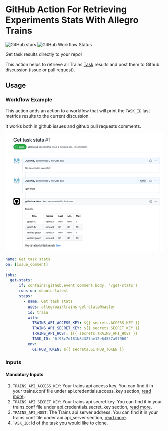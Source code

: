 # GitHub Action For Retrieving Experiments Stats With Allegro Trains


![GitHub stars](https://img.shields.io/github/stars/allegroai/trains?style=social)
![GitHub Workflow Status](https://img.shields.io/github/workflow/status/allegroai/trains-actions-get-stats/Get%20task%20stats)

Get task results directly to your repo! 


This action helps to retrieve all Trains [Task](https://allegro.ai/docs/concepts_arch/concepts_arch/#tasks)
 results and post them to Github discussion (issue or pull request). 

## Usage
### Workflow Example
This action adds an action to a workflow that will print the `TASK_ID` last metrics results to the current discussion. 

It works both in github issues and github pull requests comments.

![image](docs/get_stats_flow.png)

```yaml
name: Get task stats
on: [issue_comment]

jobs:
  get-stats:
      if: contains(github.event.comment.body, '/get-stats')
      runs-on: ubuntu-latest
      steps:
        - name: Get task stats
          uses: allegroai/trains-get-stats@master
          id: train
          with:
            TRAINS_API_ACCESS_KEY: ${{ secrets.ACCESS_KEY }}
            TRAINS_API_SECRET_KEY: ${{ secrets.SECRET_KEY }}
            TRAINS_API_HOST: ${{ secrets.TRAINS_API_HOST }}
            TASK_ID: "6f98c7d181b84327ae12e64537a97960"
          env:
            GITHUB_TOKEN: ${{ secrets.GITHUB_TOKEN }}
```

### Inputs

#### Mandatory Inputs
  1. `TRAINS_API_ACCESS_KEY`: Your trains api access key. You can find it in your trains.conf file under api.credentials.access_key section, [read more](https://allegro.ai/docs/references/trains_ref/#api-section). 
  2. `TRAINS_API_SECRET_KEY`: Your trains api secret key. You can find it in your trains.conf file under api.credentials.secret_key section, [read more](https://allegro.ai/docs/references/trains_ref/#api-section).
  3. `TRAINS_API_HOST`: The Trains api server address. You can find it in your trains.conf file under  api.api_server section, [read more](https://allegro.ai/docs/references/trains_ref/#api-section).
  4. `TASK_ID`: Id of the task you would like to clone.
